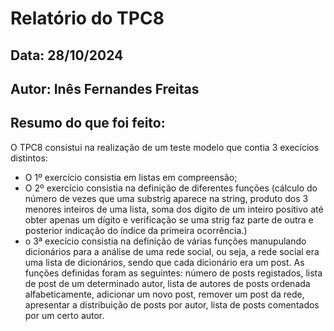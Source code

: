 # Relatório do TPC8
## Data: 28/10/2024
## Autor: Inês Fernandes Freitas

## Resumo do que foi feito:
O TPC8 consistui na realização de um teste modelo que contia 3 execícios distintos:
* O 1º exercício consistia em listas em compreensão;
* O 2º exercício consistia na definição de diferentes funções (cálculo do número de vezes que uma substrig aparece na string, produto dos 3 menores inteiros de uma lista, soma dos dígito de um inteiro positivo até obter apenas um dígito e verificação se uma strig faz parte de outra e posterior indicação do índice da primeira ocorrência.) 
* o 3ª execício consistia na definição de várias funções manupulando dicionários para a análise de uma rede social, ou seja, a rede social era uma lista de dicionários, sendo que cada dicionário era um post. As funções definidas foram as seguintes: número de posts registados, lista de post de um determinado autor, lista de autores de posts ordenada alfabeticamente, adicionar um novo post, remover um post da rede, apresentar a distribuição de posts por autor, lista de posts comentados por um certo autor.